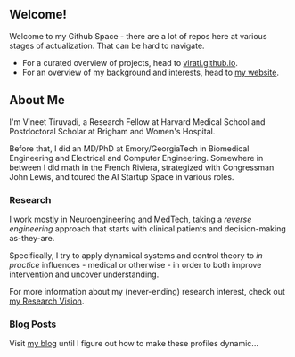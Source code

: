 ## Welcome!

Welcome to my Github Space - there are a lot of repos here at various stages of actualization. That can be hard to navigate.

* For a curated overview of projects, head to [virati.github.io](https://virati.github.io).
* For an overview of my background and interests, head to [my website](https://vineet.tiruvadi.net).

## About Me
I'm Vineet Tiruvadi, a Research Fellow at Harvard Medical School and Postdoctoral Scholar at Brigham and Women's Hospital.

Before that, I did an MD/PhD at Emory/GeorgiaTech in Biomedical Engineering and Electrical and Computer Engineering.
Somewhere in between I did math in the French Riviera, strategized with Congressman John Lewis, and toured the AI Startup Space in various roles.

### Research
I work mostly in Neuroengineering and MedTech, taking a *reverse engineering* approach that starts with clinical patients and decision-making as-they-are.

Specifically, I try to apply dynamical systems and control theory to *in practice* influences - medical or otherwise - in order to both improve intervention and uncover understanding.

For more information about my (never-ending) research interest, check out [my Research Vision](RESEARCH.md).

### Blog Posts
Visit [my blog](https://blog.tiruvadi.net) until I figure out how to make these profiles dynamic...
